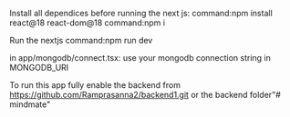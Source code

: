 Install all dependices before running the next js:
        command:npm install react@18 react-dom@18
        command:npm i


Run the nextjs
        command:npm run dev

in app/mongodb/connect.tsx:
        use your mongodb connection string in MONGODB_URI

To run this app fully enable the backend from  https://github.com/Ramprasanna2/backend1.git or the backend folder"# mindmate" 
